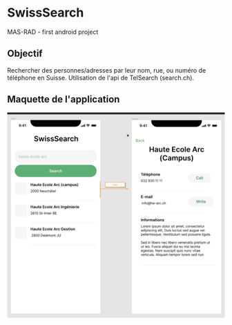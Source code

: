 # SwissSearch
MAS-RAD - first android project

## Objectif
Rechercher des personnes/adresses par leur nom, rue, ou numéro de téléphone en Suisse. 
Utilisation de l'api de TelSearch (search.ch). 

## Maquette de l'application
![alt tag](https://github.com/toshyjoe/android-first-project/blob/main/Maquette_app.jpg)
